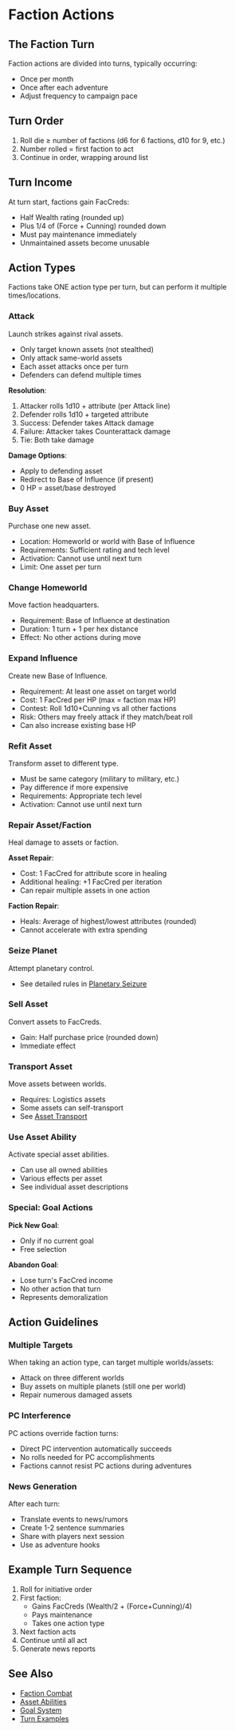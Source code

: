 # Faction Actions

## The Faction Turn
Faction actions are divided into turns, typically occurring:
- Once per month
- Once after each adventure
- Adjust frequency to campaign pace

## Turn Order
1. Roll die ≥ number of factions (d6 for 6 factions, d10 for 9, etc.)
2. Number rolled = first faction to act
3. Continue in order, wrapping around list

## Turn Income
At turn start, factions gain FacCreds:
- Half Wealth rating (rounded up)
- Plus 1/4 of (Force + Cunning) rounded down
- Must pay maintenance immediately
- Unmaintained assets become unusable

## Action Types
Factions take ONE action type per turn, but can perform it multiple times/locations.

### Attack
Launch strikes against rival assets.
- Only target known assets (not stealthed)
- Only attack same-world assets
- Each asset attacks once per turn
- Defenders can defend multiple times

**Resolution**:
1. Attacker rolls 1d10 + attribute (per Attack line)
2. Defender rolls 1d10 + targeted attribute
3. Success: Defender takes Attack damage
4. Failure: Attacker takes Counterattack damage
5. Tie: Both take damage

**Damage Options**:
- Apply to defending asset
- Redirect to Base of Influence (if present)
- 0 HP = asset/base destroyed

### Buy Asset
Purchase one new asset.
- Location: Homeworld or world with Base of Influence
- Requirements: Sufficient rating and tech level
- Activation: Cannot use until next turn
- Limit: One asset per turn

### Change Homeworld
Move faction headquarters.
- Requirement: Base of Influence at destination
- Duration: 1 turn + 1 per hex distance
- Effect: No other actions during move

### Expand Influence
Create new Base of Influence.
- Requirement: At least one asset on target world
- Cost: 1 FacCred per HP (max = faction max HP)
- Contest: Roll 1d10+Cunning vs all other factions
- Risk: Others may freely attack if they match/beat roll
- Can also increase existing base HP

### Refit Asset
Transform asset to different type.
- Must be same category (military to military, etc.)
- Pay difference if more expensive
- Requirements: Appropriate tech level
- Activation: Cannot use until next turn

### Repair Asset/Faction
Heal damage to assets or faction.

**Asset Repair**:
- Cost: 1 FacCred for attribute score in healing
- Additional healing: +1 FacCred per iteration
- Can repair multiple assets in one action

**Faction Repair**:
- Heals: Average of highest/lowest attributes (rounded)
- Cannot accelerate with extra spending

### Seize Planet
Attempt planetary control.
- See detailed rules in [Planetary Seizure](planetary-seizure.md)

### Sell Asset
Convert assets to FacCreds.
- Gain: Half purchase price (rounded down)
- Immediate effect

### Transport Asset
Move assets between worlds.
- Requires: Logistics assets
- Some assets can self-transport
- See [Asset Transport](asset-transport.md)

### Use Asset Ability
Activate special asset abilities.
- Can use all owned abilities
- Various effects per asset
- See individual asset descriptions

### Special: Goal Actions
**Pick New Goal**:
- Only if no current goal
- Free selection

**Abandon Goal**:
- Lose turn's FacCred income
- No other action that turn
- Represents demoralization

## Action Guidelines

### Multiple Targets
When taking an action type, can target multiple worlds/assets:
- Attack on three different worlds
- Buy assets on multiple planets (still one per world)
- Repair numerous damaged assets

### PC Interference
PC actions override faction turns:
- Direct PC intervention automatically succeeds
- No rolls needed for PC accomplishments
- Factions cannot resist PC actions during adventures

### News Generation
After each turn:
- Translate events to news/rumors
- Create 1-2 sentence summaries
- Share with players next session
- Use as adventure hooks

## Example Turn Sequence
1. Roll for initiative order
2. First faction:
   - Gains FacCreds (Wealth/2 + (Force+Cunning)/4)
   - Pays maintenance
   - Takes one action type
3. Next faction acts
4. Continue until all act
5. Generate news reports

## See Also
- [Faction Combat](faction-combat.md)
- [Asset Abilities](asset-abilities.md)
- [Goal System](faction-goals.md)
- [Turn Examples](faction-turn-examples.md)